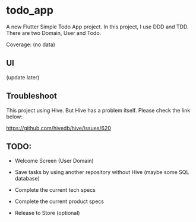 # todo_app

A new Flutter Simple Todo App project. In this project, I use DDD and TDD. There are two Domain, User and Todo.

Coverage: (no data)

## UI

(update later)

## Troubleshoot

This project using Hive. But Hive has a problem itself. Please check the link below:

https://github.com/hivedb/hive/issues/620

## TODO:

- Welcome Screen (User Domain)

- Save tasks by using another repository without Hive (maybe some SQL database)

- Complete the current tech specs

- Complete the current product specs

- Release to Store (optional)